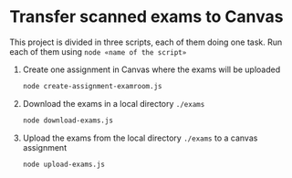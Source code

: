 # Transfer scanned exams to Canvas

This project is divided in three scripts, each of them doing one task. Run each of them using `node «name of the script»`

1. Create one assignment in Canvas where the exams will be uploaded

    ```sh
    node create-assignment-examroom.js
    ```

2. Download the exams in a local directory `./exams`

    ```sh
    node download-exams.js
    ```

3. Upload the exams from the local directory `./exams` to a canvas assignment

    ```sh
    node upload-exams.js
    ```
